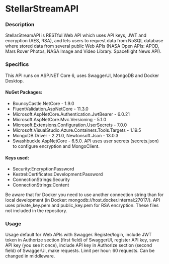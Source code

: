 # StellarStreamAPI
### Description
StellarStreamAPI is RESTful Web API which uses API keys, JWT and encryption (AES, RSA), and lets users to request data from NoSQL database where stored data from several public Web APIs (NASA Open APIs: APOD, Mars Rover Photos, NASA Image and Video Library. Spaceflight News API).
### Specifics
This API runs on ASP.NET Core 6, uses SwaggerUI, MongoDB and Docker Desktop.
#### NuGet Packages:
* BouncyCastle.NetCore - 1.9.0
* FluentValidation.AspNetCore - 11.3.0
* Microsoft.AspNetCore.Authentication.JwtBearer - 6.0.21
* Microsoft.AspNetCore.Mvc.Versioning - 5.1.0
* Microsoft.Extensions.Configuration.UserSecrets - 7.0.0
* Microsoft.VisualStudio.Azure.Containers.Tools.Targets - 1.19.5
* MongoDB.Driver - 2.21.0, Newtonsoft.Json - 13.0.3
* Swashbuckle.AspNetCore - 6.5.0.
API uses user secrets (secrets.json) to configure encryption and MongoClient.
#### Keys used:
* Security:EncryptionPassword
* Kestrel:Certificates:Development:Password
* ConnectionStrings:Security
* ConnectionStrings:Content

Be aware that for Docker you need to use another connection string than for local development (in Docker: mongodb://host.docker.internal:27017/). API uses private_key.pem and public_key.pem for RSA encryption. These files not included in the repository.
### Usage
Usage default for Web APIs with Swagger. Register/login, include JWT token in Authorize section (first field) of SwaggerUI, register API key, save API key (you see it once), include API key in Authorize section (second field) of SwaggerUI, make requests. Limit per hour: 60 requests. Can be changed in middleware.
